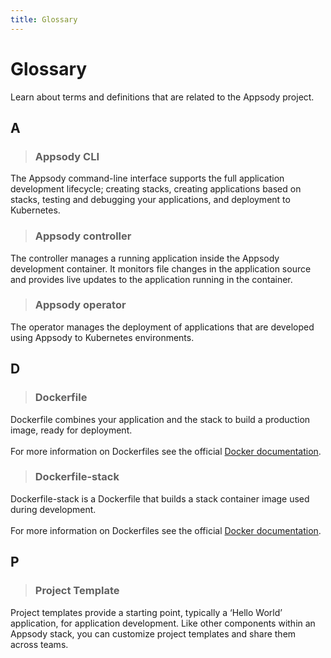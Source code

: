 ```yaml
---
title: Glossary
---
```


# Glossary
Learn about terms and definitions that are related to the Appsody project.

## A

>### Appsody CLI
The Appsody command-line interface supports the full application development lifecycle; creating stacks, creating applications based on stacks, testing and debugging your applications, and deployment to Kubernetes.  

>### Appsody controller
The controller manages a running application inside the Appsody development container. It monitors file changes in the application source and provides live updates to the application running in the container.  

>### Appsody operator
The operator manages the deployment of applications that are developed using Appsody to Kubernetes environments.  

## D

>### Dockerfile
Dockerfile combines your application and the stack to build a production image, ready for deployment.  
&thinsp;  
For more information on Dockerfiles see the official [Docker documentation](https://docs.docker.com/engine/reference/builder).

>### Dockerfile-stack
Dockerfile-stack is a Dockerfile that builds a stack container image used during development.  
&thinsp;  
For more information on Dockerfiles see the official [Docker documentation](https://docs.docker.com/engine/reference/builder).

## P

>### Project Template
Project templates provide a starting point, typically a ‘Hello World’ application, for application development. Like other components within an Appsody stack, you can customize project templates and share them across teams.
